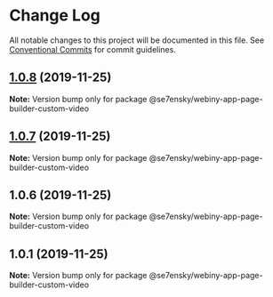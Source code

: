 # Change Log

All notable changes to this project will be documented in this file.
See [Conventional Commits](https://conventionalcommits.org) for commit guidelines.

## [1.0.8](https://github.com/SE7ENSKY/se7ensky-webiny-plugins/compare/@se7ensky/webiny-app-page-builder-custom-video@1.0.7...@se7ensky/webiny-app-page-builder-custom-video@1.0.8) (2019-11-25)

**Note:** Version bump only for package @se7ensky/webiny-app-page-builder-custom-video





## [1.0.7](https://github.com/SE7ENSKY/se7ensky-webiny-plugins/compare/@se7ensky/webiny-app-page-builder-custom-video@1.0.6...@se7ensky/webiny-app-page-builder-custom-video@1.0.7) (2019-11-25)

**Note:** Version bump only for package @se7ensky/webiny-app-page-builder-custom-video





## 1.0.6 (2019-11-25)

**Note:** Version bump only for package @se7ensky/webiny-app-page-builder-custom-video





## 1.0.1 (2019-11-25)

**Note:** Version bump only for package @se7ensky/webiny-app-page-builder-custom-video
